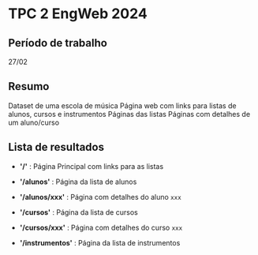 # TPC 2 EngWeb 2024
## Período de trabalho
27/02 
## Resumo
Dataset de uma escola de música
Página web com links para listas de alunos, cursos e instrumentos
Páginas das listas
Páginas com detalhes de um aluno/curso
## Lista de resultados
- **'/'** : Página Principal com links para as listas

- **'/alunos'** : Página da lista de alunos

- **'/alunos/xxx'** : Página com detalhes do aluno `xxx`

- **'/cursos'** : Página da lista de cursos

- **'/cursos/xxx'** : Página com detalhes do curso `xxx`

- **'/instrumentos'** : Página da lista de instrumentos